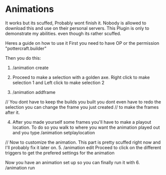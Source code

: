# Animations
It works but its scuffed, Probably wont finish it.
Nobody is allowed to download this and use on their personal servers.
This Plugin is only to demonstrate my abilities.
even though its rather scuffed.

Heres a guide on how to use it
First you need to have OP
or the permission "pottercraft.builder"

Then you do this:
1. /animation create <name>

2. Proceed to make a selection with a golden axe. Right click to make selection 1 and Left click to make selection 2

3. /animation addframe <name>

// You dont have to keep the builds you built you dont even have to redo the selection you can change the frame you just created
// to make the frames after it.

4. After you made yourself some frames you'll have to make a playout location. To do so you walk to where you want the animation
played out and you type /animation setplaylocation <name>

// Now to customize the animation. This part is pretty scuffed right now and I'll probably fix it later on.
5. /animation edit <name>
Proceed to click on the different triggers to get the prefered settings for the animation

Now you have an animation set up so you can finally run it with
6. /animation run <name>

